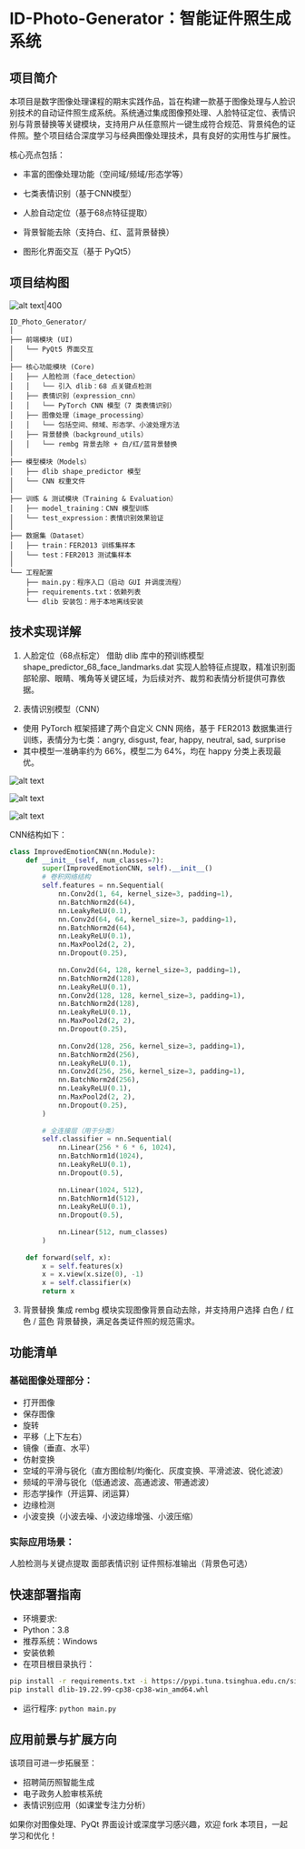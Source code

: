 # ID-Photo-Generator：智能证件照生成系统
## 项目简介
本项目是数字图像处理课程的期末实践作品，旨在构建一款基于图像处理与人脸识别技术的自动证件照生成系统。系统通过集成图像预处理、人脸特征定位、表情识别与背景替换等关键模块，支持用户从任意照片一键生成符合规范、背景纯色的证件照。整个项目结合深度学习与经典图像处理技术，具有良好的实用性与扩展性。

核心亮点包括：

- 丰富的图像处理功能（空间域/频域/形态学等）

-  七类表情识别（基于CNN模型）

-  人脸自动定位（基于68点特征提取）

- 背景智能去除（支持白、红、蓝背景替换）

-  图形化界面交互（基于 PyQt5）

## 项目结构图
![alt text|400](image-4.png)
```
ID_Photo_Generator/
│
├── 前端模块 (UI)
│   └── PyQt5 界面交互
│
├── 核心功能模块 (Core)
│   ├── 人脸检测（face_detection）
│   │   └── 引入 dlib：68 点关键点检测
│   ├── 表情识别（expression_cnn）
│   │   └── PyTorch CNN 模型（7 类表情识别）
│   ├── 图像处理（image_processing）
│   │   └── 包括空间、频域、形态学、小波处理方法
│   ├── 背景替换（background_utils）
│   │   └── rembg 背景去除 + 白/红/蓝背景替换
│
├── 模型模块（Models）
│   ├── dlib shape_predictor 模型
│   └── CNN 权重文件
│
├── 训练 & 测试模块（Training & Evaluation）
│   ├── model_training：CNN 模型训练
│   └── test_expression：表情识别效果验证
│
├── 数据集（Dataset）
│   ├── train：FER2013 训练集样本
│   └── test：FER2013 测试集样本
│
└── 工程配置
    ├── main.py：程序入口（启动 GUI 并调度流程）
    ├── requirements.txt：依赖列表
    └── dlib 安装包：用于本地离线安装
```
## 技术实现详解
1. 人脸定位（68点标定）
借助 dlib 库中的预训练模型 shape_predictor_68_face_landmarks.dat 实现人脸特征点提取，精准识别面部轮廓、眼睛、嘴角等关键区域，为后续对齐、裁剪和表情分析提供可靠依据。

2. 表情识别模型（CNN）
- 使用 PyTorch 框架搭建了两个自定义 CNN 网络，基于 FER2013 数据集进行训练，表情分为七类：angry, disgust, fear, happy, neutral, sad, surprise
- 其中模型一准确率约为 66%，模型二为 64%，均在 happy 分类上表现最优。

![alt text](image-2.png)

![alt text](image.png)

![alt text](image-1.png)

CNN结构如下：
```python
class ImprovedEmotionCNN(nn.Module):
    def __init__(self, num_classes=7):
        super(ImprovedEmotionCNN, self).__init__()
        # 卷积网络结构
        self.features = nn.Sequential(
            nn.Conv2d(1, 64, kernel_size=3, padding=1),
            nn.BatchNorm2d(64),
            nn.LeakyReLU(0.1),
            nn.Conv2d(64, 64, kernel_size=3, padding=1),
            nn.BatchNorm2d(64),
            nn.LeakyReLU(0.1),
            nn.MaxPool2d(2, 2),
            nn.Dropout(0.25),
            
            nn.Conv2d(64, 128, kernel_size=3, padding=1),
            nn.BatchNorm2d(128),
            nn.LeakyReLU(0.1),
            nn.Conv2d(128, 128, kernel_size=3, padding=1),
            nn.BatchNorm2d(128),
            nn.LeakyReLU(0.1),
            nn.MaxPool2d(2, 2),
            nn.Dropout(0.25),
            
            nn.Conv2d(128, 256, kernel_size=3, padding=1),
            nn.BatchNorm2d(256),
            nn.LeakyReLU(0.1),
            nn.Conv2d(256, 256, kernel_size=3, padding=1),
            nn.BatchNorm2d(256),
            nn.LeakyReLU(0.1),
            nn.MaxPool2d(2, 2),
            nn.Dropout(0.25),
        )
        
        # 全连接层（用于分类）
        self.classifier = nn.Sequential(
            nn.Linear(256 * 6 * 6, 1024),
            nn.BatchNorm1d(1024),
            nn.LeakyReLU(0.1),
            nn.Dropout(0.5),
            
            nn.Linear(1024, 512),
            nn.BatchNorm1d(512),
            nn.LeakyReLU(0.1),
            nn.Dropout(0.5),
            
            nn.Linear(512, num_classes)
        )
        
    def forward(self, x):
        x = self.features(x)
        x = x.view(x.size(0), -1)
        x = self.classifier(x)
        return x
```
3. 背景替换
集成 rembg 模块实现图像背景自动去除，并支持用户选择 白色 / 红色 / 蓝色 背景替换，满足各类证件照的规范需求。

## 功能清单
### 基础图像处理部分：
- 打开图像
- 保存图像
- 旋转
- 平移（上下左右）
- 镜像（垂直、水平）
- 仿射变换
- 空域的平滑与锐化（直方图绘制/均衡化、灰度变换、平滑滤波、锐化滤波）
- 频域的平滑与锐化（低通滤波、高通滤波、带通滤波）
- 形态学操作（开运算、闭运算）
- 边缘检测
- 小波变换（小波去噪、小波边缘增强、小波压缩）

### 实际应用场景：
人脸检测与关键点提取
面部表情识别
证件照标准输出（背景色可选）

## 快速部署指南
- 环境要求:
- Python：3.8
- 推荐系统：Windows
- 安装依赖
- 在项目根目录执行：
```bash
pip install -r requirements.txt -i https://pypi.tuna.tsinghua.edu.cn/simple
pip install dlib-19.22.99-cp38-cp38-win_amd64.whl
```
- 运行程序:
`python main.py`
## 应用前景与扩展方向
该项目可进一步拓展至：
- 招聘简历照智能生成
- 电子政务人脸审核系统
- 表情识别应用（如课堂专注力分析）

如果你对图像处理、PyQt 界面设计或深度学习感兴趣，欢迎 fork 本项目，一起学习和优化！
